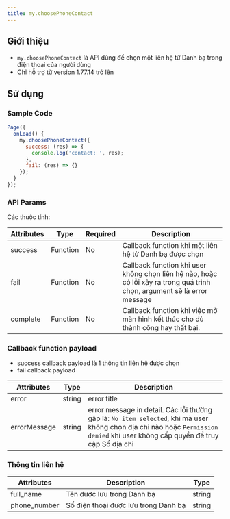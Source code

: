 ```yaml
---
title: my.choosePhoneContact
---
```


## Giới thiệu

- `my.choosePhoneContact` là API dùng để chọn một liên hệ từ Danh bạ trong điện thoại của người dùng
- Chỉ hỗ trợ từ version 1.77.14 trở lên

## Sử dụng

### Sample Code

```js title=index.js
Page({
  onLoad() {
    my.choosePhoneContact({
      success: (res) => {
        console.log('contact: ', res);
      },
      fail: (res) => {}
    });
  }
});
```

### API Params

Các thuộc tính:

| Attributes | Type     | Required | Description                                                                                                              |
| ---------- | -------- | -------- | ------------------------------------------------------------------------------------------------------------------------ |
| success    | Function | No       | Callback function khi một liên hệ từ Danh bạ được chọn                                                                   |
| fail       | Function | No       | Callback function khi user không chọn liên hệ nào, hoặc có lỗi xảy ra trong quá trình chọn, argument sẽ là error message |
| complete   | Function | No       | Callback function khi việc mở màn hình kết thúc cho dù thành công hay thất bại.                                          |

### Callback function payload

- success callback payload là 1 thông tin liên hệ được chọn
- fail callback payload

| Attributes   | Type   | Description                                                                                                                                                                     |
| ------------ | ------ | ------------------------------------------------------------------------------------------------------------------------------------------------------------------------------- |
| error        | string | error title                                                                                                                                                                     |
| errorMessage | string | error message in detail. Các lỗi thường gặp là: `No item selected`, khi mà user không chọn địa chỉ nào hoặc `Permission denied` khi user không cấp quyền để truy cập Sổ địa chỉ |

### Thông tin liên hệ

| Attributes   | Description                          | Type   |
| ------------ | ------------------------------------ | ------ |
| full_name    | Tên được lưu trong Danh bạ           | string |
| phone_number | Số điện thoại được lưu trong Danh bạ | string |

